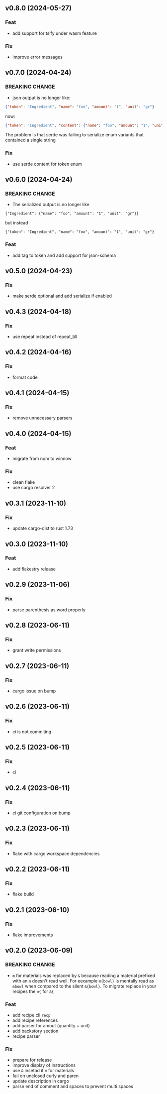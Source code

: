 ## v0.8.0 (2024-05-27)

### Feat

- add support for tsify under wasm feature

### Fix

- improve error messages

## v0.7.0 (2024-04-24)

### BREAKING CHANGE

- json output is no longer like:
```json
{"token": "Ingredient", "name": "foo", "amount": "1", "unit": "gr"}
```
now:
```json
{"token": "Ingredient", "content": {"name": "foo", "amount": "1", "unit": "gr"}}
```
The problem is that serde was failing to serialize enum variants that contained a single string

### Fix

- use serde content for token enum

## v0.6.0 (2024-04-24)

### BREAKING CHANGE

- The serialized output is no longer like
```
{"Ingredient": {"name": "foo", "amount": "1", "unit": "gr"}}
```
but instead
```
{"token": "Ingredient", "name": "foo", "amount": "1", "unit": "gr"}
```

### Feat

- add tag to token and add support for json-schema

## v0.5.0 (2024-04-23)

### Fix

- make serde optional and add serialize if enabled

## v0.4.3 (2024-04-18)

### Fix

- use repeat instead of repeat_till

## v0.4.2 (2024-04-16)

### Fix

- format code

## v0.4.1 (2024-04-15)

### Fix

- remove unnecessary parsers

## v0.4.0 (2024-04-15)

### Feat

- migrate from nom to winnow

### Fix

- clean flake
- use cargo resolver 2

## v0.3.1 (2023-11-10)

### Fix

- update cargo-dist to rust 1.73

## v0.3.0 (2023-11-10)

### Feat

- add flakestry release

## v0.2.9 (2023-11-06)

### Fix

- parse parenthesis as word properly

## v0.2.8 (2023-06-11)

### Fix

- grant write permissions

## v0.2.7 (2023-06-11)

### Fix

- cargo issue on bump

## v0.2.6 (2023-06-11)

### Fix

- ci is not commiting

## v0.2.5 (2023-06-11)

### Fix

- ci

## v0.2.4 (2023-06-11)

### Fix

- ci git configuration on bump

## v0.2.3 (2023-06-11)

### Fix

- flake with cargo workspace dependencies

## v0.2.2 (2023-06-11)

### Fix

- flake build

## v0.2.1 (2023-06-10)

### Fix

- flake improvements

## v0.2.0 (2023-06-09)

### BREAKING CHANGE

- `m` for materials was replaced by `&` because reading a material prefixed with an `m` doesn't read well. For eexample `m{bowl}` is mentally read as `mbowl` when compared to the silent `&{bowl}`. To migrate replace in your recipes the `m{` for `&{`

### Feat

- add recipe cli `recp`
- add recipe references
- add parser for amout (quantity + unit)
- add backstory section
- recipe parser

### Fix

- prepare for release
- improve display of instructions
- use `&` insetad if `m` for materials
- fail on unclosed curly and paren
- update description in cargo
- parse end of comment and spaces to prevent multi spaces
